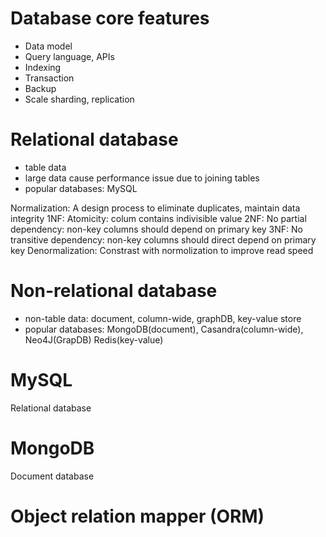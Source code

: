 
# Database core features

- Data model
- Query language, APIs
- Indexing
- Transaction
- Backup
- Scale sharding, replication

# Relational database

- table data
- large data cause performance issue due to joining tables
- popular databases: MySQL

Normalization: A design process to eliminate duplicates, maintain data integrity
1NF: Atomicity: colum contains indivisible value
2NF: No partial dependency: non-key columns should depend on primary key
3NF: No transitive dependency: non-key columns should direct depend on primary key
Denormalization: Constrast with normolization to improve read speed

# Non-relational database

- non-table data: document, column-wide, graphDB, key-value store
- popular databases: MongoDB(document), Casandra(column-wide), Neo4J(GrapDB) Redis(key-value)

# MySQL

Relational database

# MongoDB

Document database

# Object relation mapper (ORM)
